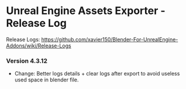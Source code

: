 # Unreal Engine Assets Exporter - Release Log
Release Logs: https://github.com/xavier150/Blender-For-UnrealEngine-Addons/wiki/Release-Logs

### Version 4.3.12

- Change: Better logs details + clear logs after export to avoid useless used space in blender file.